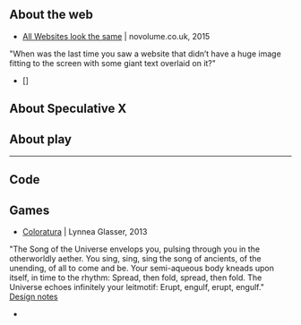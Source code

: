 ## About the web
- [All Websites look the same](http://www.novolume.co.uk/blog/all-websites-look-the-same/) | novolume.co.uk, 2015

 "When was the last time you saw a website that didn’t have a huge image fitting to the screen with some giant text overlaid on it?"

- []

## About Speculative X

## About play

---

## Code

## Games
- [Coloratura](http://www.maderealstories.com/games/Coloratura-twine.html) | Lynnea Glasser, 2013

 "The Song of the Universe envelops you, pulsing through you in the otherworldly aether. You sing, sing, sing the song of ancients, of the unending, of all to come and be. Your semi-aqueous body kneads upon itself, in time to the rhythm: Spread, then fold, spread, then fold. The Universe echoes infinitely your leitmotif: Erupt, engulf, erupt, engulf." [Design notes](http://blog.maderealstories.com/2013/07/coloratura.html)

-

